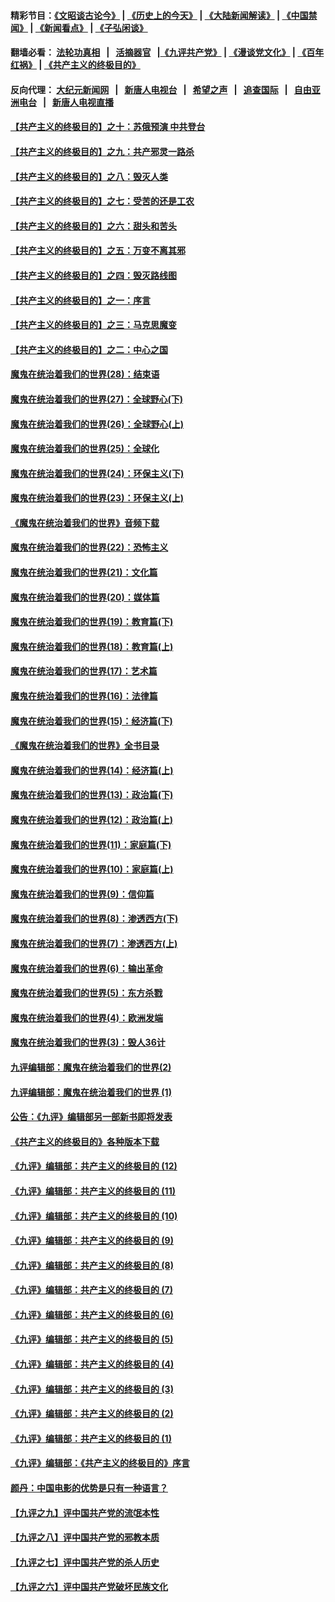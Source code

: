 #### 精彩节目：[《文昭谈古论今》](http://134.209.198.168/wenzhao) | [《历史上的今天》](http://134.209.198.168/today-in-history) | [《大陆新闻解读》](http://134.209.198.168/ntdtv-comedy) | [《中国禁闻》](http://134.209.198.168/ntdtv-news) | [《新闻看点》](http://134.209.198.168/news-insight) | [《子弘闲谈》](http://134.209.198.168/zihongxiantan/) 

 #### 翻墙必看： [法轮功真相](http://134.209.198.168:10000/videos/truth.html) &nbsp;&nbsp;|&nbsp;&nbsp; [活摘器官](http://134.209.198.168:10000/videos/res/Organs/) &nbsp;&nbsp;|[《九评共产党》](http://134.209.198.168:10000/videos/jiuping) | [《漫谈党文化》](http://134.209.198.168:10000/videos/mtdwh) | [《百年红祸》](http://134.209.198.168:10000/videos/bnhh) | [《共产主义的终极目的》](http://134.209.198.168:10000/videos/res/zjmd) 

 #### 反向代理： [大纪元新闻网](http://134.209.198.168:10080/) &nbsp;&nbsp;|&nbsp;&nbsp; [新唐人电视台](http://134.209.198.168:8000/) &nbsp;&nbsp;|&nbsp;&nbsp; [希望之声](http://134.209.198.168:8200/) &nbsp;&nbsp;|&nbsp;&nbsp; [追查国际](http://134.209.198.168:10010/) &nbsp;&nbsp;|&nbsp;&nbsp; [自由亚洲电台](http://134.209.198.168:9800/) &nbsp;&nbsp;|&nbsp;&nbsp; [新唐人电视直播](http://134.209.198.168/) 

#### [【共产主义的终极目的】之十：苏俄预演 中共登台](../pages/nsc422/n11118424.md?t=03171536) 

#### [【共产主义的终极目的】之九：共产邪灵一路杀](../pages/nsc422/n11114139.md?t=03171536) 

#### [【共产主义的终极目的】之八：毁灭人类](../pages/nsc422/n11108503.md?t=03171536) 

#### [【共产主义的终极目的】之七：受苦的还是工农](../pages/nsc422/n11101809.md?t=03171536) 

#### [【共产主义的终极目的】之六：甜头和苦头](../pages/nsc422/n11096971.md?t=03171536) 

#### [【共产主义的终极目的】之五：万变不离其邪](../pages/nsc422/n11091285.md?t=03171536) 

#### [【共产主义的终极目的】之四：毁灭路线图](../pages/nsc422/n11086284.md?t=03171536) 

#### [【共产主义的终极目的】之一：序言](../pages/nsc422/n11086077.md?t=03171536) 

#### [【共产主义的终极目的】之三：马克思魔变](../pages/nsc422/n11061941.md?t=03171536) 

#### [【共产主义的终极目的】之二：中心之国](../pages/nsc422/n11047728.md?t=03171536) 

#### [魔鬼在统治着我们的世界(28)：结束语](../pages/nsc422/n10936246.md?t=03171536) 

#### [魔鬼在统治着我们的世界(27)：全球野心(下)](../pages/nsc422/n10928319.md?t=03171536) 

#### [魔鬼在统治着我们的世界(26)：全球野心(上)](../pages/nsc422/n10900318.md?t=03171536) 

#### [魔鬼在统治着我们的世界(25)：全球化](../pages/nsc422/n10788205.md?t=03171536) 

#### [魔鬼在统治着我们的世界(24)：环保主义(下)](../pages/nsc422/n10695307.md?t=03171536) 

#### [魔鬼在统治着我们的世界(23)：环保主义(上)](../pages/nsc422/n10688613.md?t=03171536) 

#### [《魔鬼在统治着我们的世界》音频下载](../pages/nsc422/n10635553.md?t=03171536) 

#### [魔鬼在统治着我们的世界(22)：恐怖主义](../pages/nsc422/n10614727.md?t=03171536) 

#### [魔鬼在统治着我们的世界(21)：文化篇](../pages/nsc422/n10597706.md?t=03171536) 

#### [魔鬼在统治着我们的世界(20)：媒体篇](../pages/nsc422/n10586579.md?t=03171536) 

#### [魔鬼在统治着我们的世界(19)：教育篇(下)](../pages/nsc422/n10564808.md?t=03171536) 

#### [魔鬼在统治着我们的世界(18)：教育篇(上)](../pages/nsc422/n10526970.md?t=03171536) 

#### [魔鬼在统治着我们的世界(17)：艺术篇](../pages/nsc422/n10499093.md?t=03171536) 

#### [魔鬼在统治着我们的世界(16)：法律篇](../pages/nsc422/n10485969.md?t=03171536) 

#### [魔鬼在统治着我们的世界(15)：经济篇(下)](../pages/nsc422/n10469975.md?t=03171536) 

#### [《魔鬼在统治着我们的世界》全书目录](../pages/nsc422/n10464261.md?t=03171536) 

#### [魔鬼在统治着我们的世界(14)：经济篇(上)](../pages/nsc422/n10457370.md?t=03171536) 

#### [魔鬼在统治着我们的世界(13)：政治篇(下)](../pages/nsc422/n10448270.md?t=03171536) 

#### [魔鬼在统治着我们的世界(12)：政治篇(上)](../pages/nsc422/n10444576.md?t=03171536) 

#### [魔鬼在统治着我们的世界(11)：家庭篇(下)](../pages/nsc422/n10440961.md?t=03171536) 

#### [魔鬼在统治着我们的世界(10)：家庭篇(上)](../pages/nsc422/n10435448.md?t=03171536) 

#### [魔鬼在统治着我们的世界(9)：信仰篇](../pages/nsc422/n10432159.md?t=03171536) 

#### [魔鬼在统治着我们的世界(8)：渗透西方(下)](../pages/nsc422/n10429603.md?t=03171536) 

#### [魔鬼在统治着我们的世界(7)：渗透西方(上)](../pages/nsc422/n10426013.md?t=03171536) 

#### [魔鬼在统治着我们的世界(6)：输出革命](../pages/nsc422/n10421536.md?t=03171536) 

#### [魔鬼在统治着我们的世界(5)：东方杀戮](../pages/nsc422/n10417707.md?t=03171536) 

#### [魔鬼在统治着我们的世界(4)：欧洲发端](../pages/nsc422/n10414890.md?t=03171536) 

#### [魔鬼在统治着我们的世界(3)：毁人36计](../pages/nsc422/n10411583.md?t=03171536) 

#### [九评编辑部：魔鬼在统治着我们的世界(2)](../pages/nsc422/n10410036.md?t=03171536) 

#### [九评编辑部：魔鬼在统治着我们的世界 (1)](../pages/nsc422/n10406825.md?t=03171536) 

#### [公告：《九评》编辑部另一部新书即将发表](../pages/nsc422/n10405104.md?t=03171536) 

#### [《共产主义的终极目的》各种版本下载](../pages/nsc422/n10022138.md?t=03171536) 

#### [《九评》编辑部：共产主义的终极目的 (12)](../pages/nsc422/n9933272.md?t=03171536) 

#### [《九评》编辑部：共产主义的终极目的 (11)](../pages/nsc422/n9924973.md?t=03171536) 

#### [《九评》编辑部：共产主义的终极目的 (10)](../pages/nsc422/n9920883.md?t=03171536) 

#### [《九评》编辑部：共产主义的终极目的 (9)](../pages/nsc422/n9916363.md?t=03171536) 

#### [《九评》编辑部：共产主义的终极目的 (8)](../pages/nsc422/n9912488.md?t=03171536) 

#### [《九评》编辑部：共产主义的终极目的 (7)](../pages/nsc422/n9901176.md?t=03171536) 

#### [《九评》编辑部：共产主义的终极目的 (6)](../pages/nsc422/n9899359.md?t=03171536) 

#### [《九评》编辑部：共产主义的终极目的 (5)](../pages/nsc422/n9893174.md?t=03171536) 

#### [《九评》编辑部：共产主义的终极目的 (4)](../pages/nsc422/n9891246.md?t=03171536) 

#### [《九评》编辑部：共产主义的终极目的 (3)](../pages/nsc422/n9879879.md?t=03171536) 

#### [《九评》编辑部：共产主义的终极目的 (2)](../pages/nsc422/n9876205.md?t=03171536) 

#### [《九评》编辑部：共产主义的终极目的 (1)](../pages/nsc422/n9865857.md?t=03171536) 

#### [《九评》编辑部：《共产主义的终极目的》序言](../pages/nsc422/n9862666.md?t=03171536) 

#### [颜丹：中国电影的优势是只有一种语言？](../pages/nsc422/n9583062.md?t=03171536) 

#### [【九评之九】评中国共产党的流氓本性](../pages/nsc422/n737542.md?t=03171536) 

#### [【九评之八】评中国共产党的邪教本质](../pages/nsc422/n735942.md?t=03171536) 

#### [【九评之七】评中国共产党的杀人历史](../pages/nsc422/n733806.md?t=03171536) 

#### [【九评之六】评中国共产党破坏民族文化](../pages/nsc422/n731667.md?t=03171536) 

